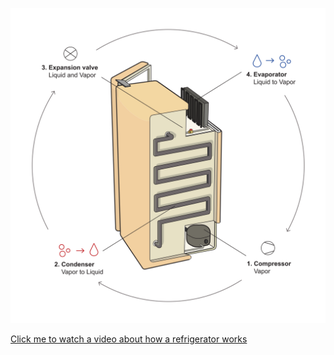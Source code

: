 
![Refrigerant Cycle](./images/1920px-Refrigerator_Cycle.svg.png)

[Click me to watch a video about how a refrigerator works](https://en.wikipedia.org/wiki/File:Introduction_to_the_Process_and_Components_of_a_Conventional_Refrigerator.ogv)


